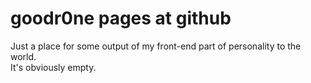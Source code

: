 # goodr0ne pages at github
Just a place for some output of my front-end part of personality to the world.<br>
It's obviously empty.

